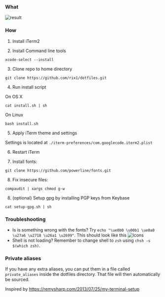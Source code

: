 ### What

![result](http://i.imgur.com/FAgPZ6N.png)

### How

1. Install iTerm2

2. Install Command line tools

```xcode-select --install```

3. Clone repo to home directory

```git clone https://github.com/rix1/dotfiles.git```

4. Run install script

On OS X

```cat install.sh | sh```

On Linux

```bash install.sh```

5. Apply iTerm theme and settings

Settings is located at `./iterm-preferences/com.googlecode.iterm2.plist`

6. Restart iTerm

7. Install fonts:

```git clone https://github.com/powerline/fonts.git```

8. Fix insecure files:

```compaudit | xargs chmod g-w```


8. (optional) Setup gpg by installing PGP keys from Keybase

```cat setup-gpg.sh | sh```


### Troubleshooting

- Is is something wrong with the fonts? Try `echo "\ue0b0 \u00b1 \ue0a0 \u27a6 \u2718 \u26a1 \u2699"`. This should look like this ![Icons](./characters.png)
- Shell is not loading? Remember to change shell to `zsh` using `chsh -s $(which zsh)`.

### Private aliases
If you have any extra aliases, you can put them in a file called ```private_aliases``` inside the dotfiles directory. That file will then automatically be sourced.  

Inspired by https://remysharp.com/2013/07/25/my-terminal-setup
